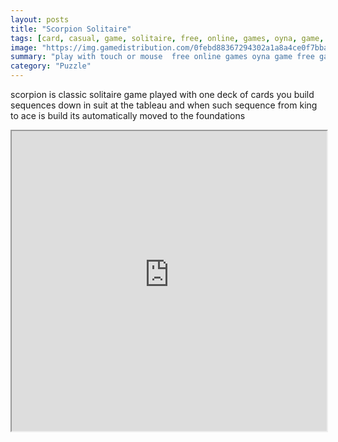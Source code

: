 ```yaml
---
layout: posts
title: "Scorpion Solitaire"
tags: [card, casual, game, solitaire, free, online, games, oyna, game, free, games, play, play, games]
image: "https://img.gamedistribution.com/0febd88367294302a1a8a4ce0f7bba41.jpg"
summary: "play with touch or mouse  free online games oyna game free games play play games"
category: "Puzzle"
---
```


scorpion is classic solitaire game played with one deck of cards you build sequences down in suit at the tableau and when such sequence from king to ace is build its automatically moved to the foundations

<iframe width="100%" height="480px;" src="https://html5.gamedistribution.com/0febd88367294302a1a8a4ce0f7bba41/"></iframe>